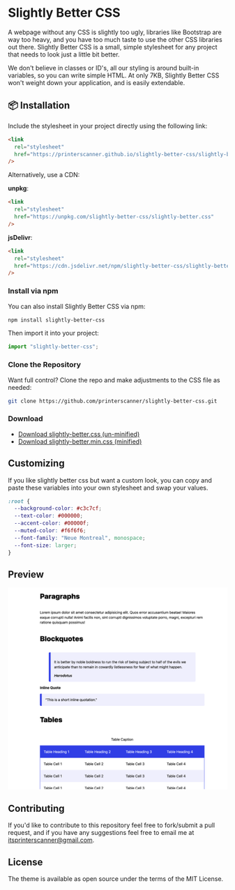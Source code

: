 # Slightly Better CSS

A webpage without any CSS is slightly too ugly, libraries like Bootstrap are way too heavy, and you have too much taste to use the other CSS libraries out there. Slightly Better CSS is a small, simple stylesheet for any project that needs to look just a little bit better.

We don't believe in classes or ID's, all our styling is around built-in variables, so you can write simple HTML. At only 7KB, Slightly Better CSS won't weight down your application, and is easily extendable.

## 📦 Installation

Include the stylesheet in your project directly using the following link:

```html
<link
  rel="stylesheet"
  href="https://printerscanner.github.io/slightly-better-css/slightly-better.css"
/>
```

Alternatively, use a CDN:

**unpkg**:

```html
<link
  rel="stylesheet"
  href="https://unpkg.com/slightly-better-css/slightly-better.css"
/>
```

**jsDelivr**:

```html
<link
  rel="stylesheet"
  href="https://cdn.jsdelivr.net/npm/slightly-better-css/slightly-better.css"
/>
```

### Install via npm

You can also install Slightly Better CSS via npm:

```bash
npm install slightly-better-css
```

Then import it into your project:

```javascript
import "slightly-better-css";
```

### Clone the Repository

Want full control? Clone the repo and make adjustments to the CSS file as needed:

```bash
git clone https://github.com/printerscanner/slightly-better-css.git
```

### Download

- [Download slightly-better.css (un-minified)](https://unpkg.com/slightly-better-css/slightly-better.css)
- [Download slightly-better.min.css (minified)](https://unpkg.com/slightly-better-css/slightly-better.min.css)

## Customizing

If you like slightly better css but want a custom look, you can copy and paste these variables into your own stylesheet and swap your values.

```css
:root {
  --background-color: #c3c7cf;
  --text-color: #000000;
  --accent-color: #00000f;
  --muted-color: #f6f6f6;
  --font-family: "Neue Montreal", monospace;
  --font-size: larger;
}
```

## Preview

![Screenshot](screenshot.png)

## Contributing

If you'd like to contribute to this repository feel free to fork/submit a pull request, and if you have any suggestions feel free to email me at itsprinterscanner@gmail.com.

## License

The theme is available as open source under the terms of the MIT License.
